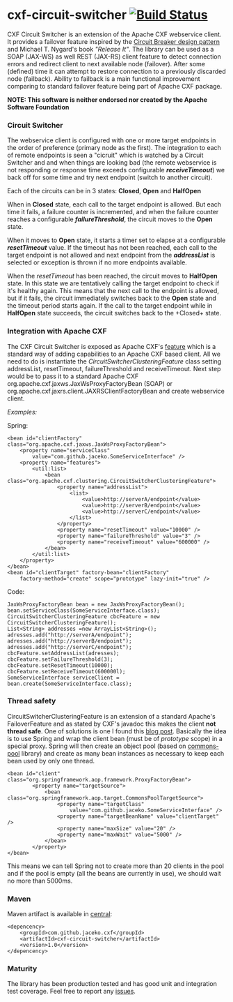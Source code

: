 cxf-circuit-switcher [![Build Status](https://buildhive.cloudbees.com/job/jaceko/job/cxf-circuit-switcher/badge/icon)](https://buildhive.cloudbees.com/job/jaceko/job/cxf-circuit-switcher/)
==============================
CXF Circuit Switcher is an extension of the Apache CXF webservice client. It provides a failover feature inspired by the [Circuit Breaker design pattern](http://en.wikipedia.org/wiki/Circuit_breaker_design_pattern) and Michael T. Nygard's book _"Release It"_. 
The library can be used as a SOAP (JAX-WS) as well REST (JAX-RS) client feature to detect connection errors and redirect client to next available node (failover). After some (defined) time it can attempt to restore connection to a previously discarded node (failback). 
Ability to failback is a main functional improvement comparing to standard failover feature being part of Apache CXF package. 

**NOTE: This software is neither endorsed nor created by the Apache Software Foundation**

### Circuit Switcher
The webservice client is configured with one or more target endpoints in the order of preference (primary node as the first). The integration to each of remote endpoints is seen a "cicruit" which is watched by a Circuit Switcher and and when things are looking bad (the remote webservice is not responding or response time exceeds configurable _**receiveTimeout**_) we back off for some time and try next endpoint (switch to another circuit).

Each of the circuits can be in 3 states: **Closed**, **Open** and **HalfOpen**

When in **Closed** state, each call to the target endpoint is allowed. But each time it fails, a failure counter is incremented, and when the failure counter reaches a configurable _**failureThreshold**_, the circuit moves to the **Open** state.

When it moves to **Open** state, it starts a timer set to elapse at a configurable _**resetTimeout**_ value. If the timeout has not been reached, each call to the target endpoint is not allowed and next endpoint from the _**addressList**_ is selected or exception is thrown if no more endpoints available.

When the _resetTimeout_ has been reached, the circuit moves to **HalfOpen** state. In this state we are tentatively calling the target endpoint to check if it's healthy again. This means that the next call to the endpoint is allowed, but if it fails, the circuit immediately switches back to the **Open** state and the timeout period starts again. If the call to the target endpoint while in **HalfOpen** state succeeds, the circuit switches back to the +Closed+ state.

### Integration with Apache CXF
The CXF Circuit Switcher is exposed as Apache CXF's [feature](http://cxf.apache.org/docs/features.html) which is a standard way of adding capabilities to an Apache CXF based client. 
All we need to do is instantiate the _CircuitSwitcherClusteringFeature_ class setting addressList, resetTimeout, failureThreshold and receiveTimeout. Next step would be to pass it to a standard Apache CXF org.apache.cxf.jaxws.JaxWsProxyFactoryBean (SOAP) or org.apache.cxf.jaxrs.client.JAXRSClientFactoryBean and create webservice client.

*Examples:*

Spring:
```
<bean id="clientFactory" class="org.apache.cxf.jaxws.JaxWsProxyFactoryBean">
	<property name="serviceClass"
		value="com.github.jaceko.SomeServiceInterface" />
	<property name="features">
		<util:list>
			<bean class="org.apache.cxf.clustering.CircuitSwitcherClusteringFeature">
				<property name="addressList">
					<list>
						<value>http://serverA/endpoint</value>
						<value>http://serverB/endpoint</value>
						<value>http://serverC/endpoint</value>
					</list>
				</property>
				<property name="resetTimeout" value="10000" />
				<property name="failureThreshold" value="3" />
				<property name="receiveTimeout" value="600000" />
			</bean>
		</util:list>
	</property>
</bean>
<bean id="clientTarget" factory-bean="clientFactory"
	factory-method="create" scope="prototype" lazy-init="true" />
```
Code:

```
JaxWsProxyFactoryBean bean = new JaxWsProxyFactoryBean();
bean.setServiceClass(SomeServiceInterface.class);
CircuitSwitcherClusteringFeature cbcFeature = new CircuitSwitcherClusteringFeature();
List<String> addresses =new ArrayList<String>();
adresses.add("http://serverA/endpoint");
adresses.add("http://serverB/endpoint");
adresses.add("http://serverC/endpoint");
cbcFeature.setAddressList(adresses);
cbcFeature.setFailureThreshold(3);
cbcFeature.setResetTimeout(10000);
cbcFeature.setReceiveTimeout(600000l);
SomeServiceInterface serviceClient = bean.create(SomeServiceInterface.class);
```
### Thread safety
CircuitSwitcherClusteringFeature is an extension of a standard Apache's FailoverFeature and as stated by CXF's javadoc this makes the client **not thread safe**. 
One of solutions is one I found this [blog post](http://nurkiewicz.blogspot.co.uk/2011/05/enabling-load-balancing-and-failover-in.html). Basically the idea is to use Spring and wrap the client bean (must be of _prototype_ scope) in a special proxy. Spring will then create an object pool (based on [commons-pool](http://commons.apache.org/pool) library) and create as many bean instances as necessary to keep each bean used by only one thread.
```
<bean id="client" class="org.springframework.aop.framework.ProxyFactoryBean">
        <property name="targetSource">
            <bean class="org.springframework.aop.target.CommonsPoolTargetSource">
                <property name="targetClass"
                    value="com.github.jaceko.SomeServiceInterface" />
                <property name="targetBeanName" value="clientTarget" />
                <property name="maxSize" value="20" />
                <property name="maxWait" value="5000" />
            </bean>
        </property>
</bean>
```
This means we can tell Spring not to create more than 20 clients in the pool and if the pool is empty (all the beans are currently in use), we should wait no more than 5000ms.
### Maven
Maven artifact is available in [central](http://search.maven.org/#artifactdetails|com.github.jaceko.cxf|cxf-circuit-switcher|1.0|jar):

```
<depencency>
	<groupId>com.github.jaceko.cxf</groupId>
	<artifactId>cxf-circuit-switcher</artifactId>
	<version>1.0</version>
</depencency>
```

### Maturity
The library has been production tested and has good unit and integration test coverage. 
Feel free to report any [issues](https://github.com/jaceko/cxf-circuit-switcher/issues).
